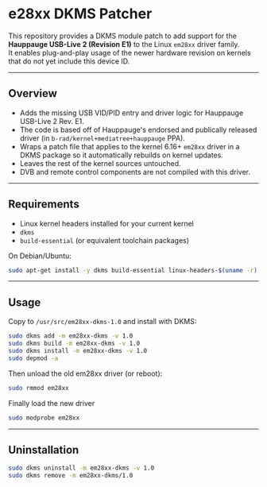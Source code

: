 # e28xx DKMS Patcher

This repository provides a DKMS module patch to add support for the **Hauppauge USB-Live 2 (Revision E1)** to the Linux `em28xx` driver family.  
It enables plug-and-play usage of the newer hardware revision on kernels that do not yet include this device ID.

---

## Overview

- Adds the missing USB VID/PID entry and driver logic for Hauppauge USB-Live 2 Rev. E1.
- The code is based off of Hauppauge's endorsed and publically released driver (in `b-rad/kernel+mediatree+hauppauge` PPA).
- Wraps a patch file that applies to the kernel 6.16+ `em28xx` driver in a DKMS package so it automatically rebuilds on kernel updates.
- Leaves the rest of the kernel sources untouched.
- DVB and remote control components are not compiled with this driver.

---

## Requirements

- Linux kernel headers installed for your current kernel
- `dkms`
- `build-essential` (or equivalent toolchain packages)

On Debian/Ubuntu:

```bash
sudo apt-get install -y dkms build-essential linux-headers-$(uname -r)
```

---

## Usage

Copy to `/usr/src/em28xx-dkms-1.0` and install with DKMS:

```bash
sudo dkms add -m em28xx-dkms -v 1.0
sudo dkms build -m em28xx-dkms -v 1.0
sudo dkms install -m em28xx-dkms -v 1.0
sudo depmod -a
```

Then unload the old em28xx driver (or reboot):
```bash
sudo rmmod em28xx
```

Finally load the new driver
```bash
sudo modprobe em28xx
```

---

## Uninstallation

```bash
sudo dkms uninstall -m em28xx-dkms -v 1.0
sudo dkms remove -m em28xx-dkms/1.0
```
